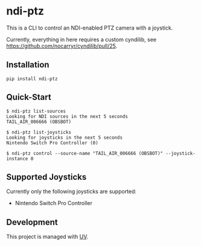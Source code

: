 # ndi-ptz

This is a CLI to control an NDI-enabled PTZ camera with a joystick.

Currently, everything in here requires a custom cyndilib,
see https://github.com/nocarryr/cyndilib/pull/25.

## Installation

```shell
pip install ndi-ptz
```

## Quick-Start

```shell
$ ndi-ptz list-sources
Looking for NDI sources in the next 5 seconds
TAIL_AIR_006666 (OBSBOT)

$ ndi-ptz list-joysticks
Looking for joysticks in the next 5 seconds
Nintendo Switch Pro Controller (0)

$ ndi-ptz control --source-name "TAIL_AIR_006666 (OBSBOT)" --joystick-instance 0
```

## Supported Joysticks

Currently only the following joysticks are supported:

- Nintendo Switch Pro Controller

## Development

This project is managed with [UV](https://docs.astral.sh/uv/).
